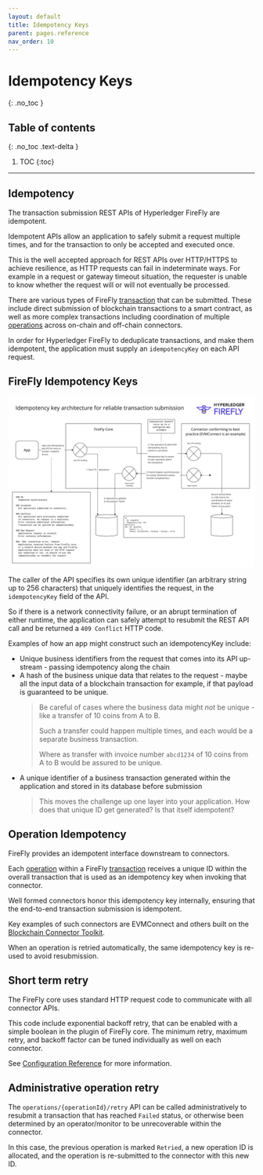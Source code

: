 ```yaml
---
layout: default
title: Idempotency Keys
parent: pages.reference
nav_order: 10
---
```


# Idempotency Keys
{: .no_toc }

## Table of contents
{: .no_toc .text-delta }

1. TOC
{:toc}

---

## Idempotency

The transaction submission REST APIs of Hyperledger FireFly are idempotent.

Idempotent APIs allow an application to safely submit a request multiple times, and for the transaction
to only be accepted and executed once.

This is the well accepted approach for REST APIs over HTTP/HTTPS to achieve resilience, as HTTP requests
can fail in indeterminate ways. For example in a request or gateway timeout situation, the requester is
unable to know whether the request will or will not eventually be processed.

There are various types of FireFly [transaction](../reference/types/transaction.html) that can be submitted.
These include direct submission of blockchain transactions to a smart contract, as well as more complex
transactions including coordination of multiple [operations](../reference/types/operation.html)
across on-chain and off-chain connectors.

In order for Hyperledger FireFly to deduplicate transactions, and make them idempotent, the application
must supply an `idempotencyKey` on each API request.

## FireFly Idempotency Keys

[![Idempotency Keys Architecture](../images/idempotency_keys_architecture.jpg "Idempotency Keys Architecture")](../images/idempotency_keys_architecture.jpg)

The caller of the API specifies its own unique identifier (an arbitrary string up to 256 characters)
that uniquely identifies the request, in the `idempotencyKey` field of the API.

So if there is a network connectivity failure, or an abrupt termination of either runtime, the application
can safely attempt to resubmit the REST API call and be returned a `409 Conflict` HTTP code.

Examples of how an app might construct such an idempotencyKey include:
- Unique business identifiers from the request that comes into its API up-stream - passing idempotency along the chain
- A hash of the business unique data that relates to the request - maybe all the input data of a blockchain transaction for example, if that payload is guaranteed to be unique.
    > Be careful of cases where the business data might _not_ be unique - like a transfer of 10 coins from A to B.
    > 
    > Such a transfer could happen multiple times, and each would be a separate business transaction.
    > 
    > Where as transfer with invoice number `abcd1234` of 10 coins from A to B would be assured to be unique.
- A unique identifier of a business transaction generated within the application and stored in its database before submission
    > This moves the challenge up one layer into your application. How does that unique ID get generated? Is that
    > itself idempotent?

## Operation Idempotency

FireFly provides an idempotent interface downstream to connectors.

Each [operation](../reference/types/operation.html) within a FireFly [transaction](../reference/types/transaction.html)
receives a unique ID within the overall transaction that is used as an idempotency key when invoking that connector.

Well formed connectors honor this idempotency key internally, ensuring that the end-to-end transaction submission is
idempotent.

Key examples of such connectors are EVMConnect and others built on the
[Blockchain Connector Toolkit](../architecture/blockchain_connector_framework.html).

When an operation is retried automatically, the same idempotency key is re-used to avoid resubmission.

## Short term retry

The FireFly core uses standard HTTP request code to communicate with all connector APIs.

This code include exponential backoff retry, that can be enabled with a simple boolean in the plugin
of FireFly core. The minimum retry, maximum retry, and backoff factor can be tuned individually
as well on each connector.

See [Configuration Reference](../reference/config.html) for more information.

## Administrative operation retry

The `operations/{operationId}/retry` API can be called administratively to resubmit a
transaction that has reached `Failed` status, or otherwise been determined by an operator/monitor to be
unrecoverable within the connector.

In this case, the previous operation is marked `Retried`, a new operation ID is allocated, and 
the operation is re-submitted to the connector with this new ID.

